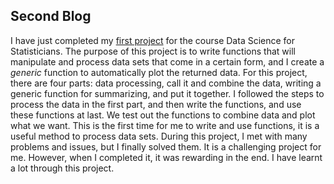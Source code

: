 ## Second Blog

I have just completed my [first project](https://github.com/shaoyucherish/shaoyu/blob/main/Project1.html) for the course Data Science for Statisticians. The purpose of this project is to write functions that will manipulate and process data sets that come in a certain form, and I create a *generic* function to automatically plot the returned data. For this project, there are four parts: data processing, call it and combine the data, writing a generic function for summarizing, and put it together. I followed the steps to process the data in the first part, and then write the functions, and use these functions at last. We test out the functions to combine data and plot what we want. This is the first time for me to write and use functions, it is a useful method to process data sets. During this project, I met with many problems and issues, but I finally solved them. It is a challenging project for me. However, when I completed it, it was rewarding in the end. I have learnt a lot through this project.
